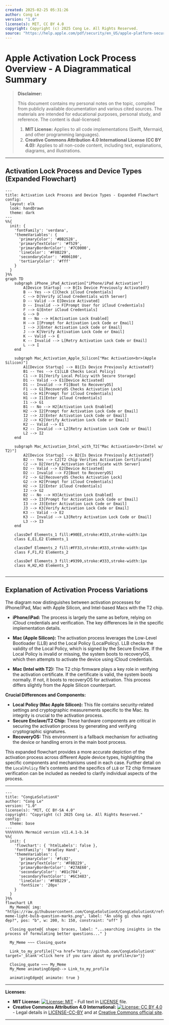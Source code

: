 ```yaml
---
created: 2025-02-25 05:31:26
author: Cong Le
version: "1.0"
license(s): MIT, CC BY 4.0
copyright: Copyright (c) 2025 Cong Le. All Rights Reserved.
source: "https://help.apple.com/pdf/security/en_US/apple-platform-security-guide.pdf"
---
```




# Apple Activation Lock Process Overview - A Diagrammatical Summary
> **Disclaimer:**
>
> This document contains my personal notes on the topic,
> compiled from publicly available documentation and various cited sources.
> The materials are intended for educational purposes, personal study, and reference.
> The content is dual-licensed:
> 1. **MIT License:** Applies to all code implementations (Swift, Mermaid, and other programming languages).
> 2. **Creative Commons Attribution 4.0 International License (CC BY 4.0):** Applies to all non-code content, including text, explanations, diagrams, and illustrations.
---


## Activation Lock Process and Device Types (Expanded Flowchart)

```mermaid
---
title: Activation Lock Process and Device Types - Expanded Flowchart
config:
  layout: elk
  look: handDrawn
  theme: dark
---
%%{
  init: {
    'fontFamily': 'verdana',
    'themeVariables': {
      'primaryColor': '#BB2528',
      'primaryTextColor': '#f529',
      'primaryBorderColor': '#7C0000',
      'lineColor': '#F8B229',
      'secondaryColor': '#006100',
      'tertiaryColor': '#fff'
    }
  }
}%%
graph TD
    subgraph iPhone_iPad_Activation["iPhone/iPad Activation"]
        A[Device Startup] --> B{Is Device Previously Activated?}
        B -- Yes --> C[Check iCloud Credentials]
        C --> D[Verify iCloud Credentials with Server]
        D -- Valid --> E[Device Activated]
        D -- Invalid --> F[Prompt User for iCloud Credentials]
        F --> G[Enter iCloud Credentials]
        G --> D
        B -- No --> H[Activation Lock Enabled]
        H --> I[Prompt for Activation Lock Code or Email]
        I --> J[Enter Activation Lock Code or Email]
        J --> K[Verify Activation Lock Code or Email]
        K -- Valid --> E
        K -- Invalid --> L[Retry Activation Lock Code or Email]
        L --> I
    end

    subgraph Mac_Activation_Apple_Silicon["Mac Activation<br>(Apple Silicon)"]
        A1[Device Startup] --> B1{Is Device Previously Activated?}
        B1 -- Yes --> C1[LLB Checks Local Policy]
        C1 --> D1[Verify Local Policy with Secure Storage]
        D1 -- Valid --> E1[Device Activated]
        D1 -- Invalid --> F1[Boot to RecoveryOS]
        F1 --> G1[RecoveryOS Checks Activation Lock]
        G1 --> H1[Prompt for iCloud Credentials]
        H1 --> I1[Enter iCloud Credentials]
        I1 --> G1
        B1 -- No --> H2[Activation Lock Enabled]
        H2 --> I2[Prompt for Activation Lock Code or Email]
        I2 --> J2[Enter Activation Lock Code or Email]
        J2 --> K2[Verify Activation Lock Code or Email]
        K2 -- Valid --> E1
        K2 -- Invalid --> L2[Retry Activation Lock Code or Email]
        L2 --> I2
    end

    subgraph Mac_Activation_Intel_with_T2["Mac Activation<br>(Intel w/ T2)"]
        A2[Device Startup] --> B2{Is Device Previously Activated?}
        B2 -- Yes --> C2[T2 Chip Verifies Activation Certificate]
        C2 --> D2[Verify Activation Certificate with Server]
        D2 -- Valid --> E2[Device Activated]
        D2 -- Invalid --> F2[Boot to RecoveryOS]
        F2 --> G2[RecoveryOS Checks Activation Lock]
        G2 --> H2[Prompt for iCloud Credentials]
        H2 --> I2[Enter iCloud Credentials]
        I2 --> G2
        B2 -- No --> H3[Activation Lock Enabled]
        H3 --> I3[Prompt for Activation Lock Code or Email]
        I3 --> J3[Enter Activation Lock Code or Email]
        J3 --> K3[Verify Activation Lock Code or Email]
        K3 -- Valid --> E2
        K3 -- Invalid --> L3[Retry Activation Lock Code or Email]
        L3 --> I3
    end
    
    classDef Elements_1 fill:#90EE,stroke:#333,stroke-width:1px
    class E,E1,E2 Elements_1

    classDef Elements_2 fill:#FF33,stroke:#333,stroke-width:1px
    class F,F1,F2 Elements_2

    classDef Elements_3 fill:#9399,stroke:#333,stroke-width:1px
    class H,H2,H3 Elements_3
    
```

----

## Explanation of Activation Process Variations

The diagram now distinguishes between activation processes for iPhone/iPad, Mac with Apple Silicon, and Intel-based Macs with the T2 chip.

* **iPhone/iPad:**  The process is largely the same as before, relying on iCloud credentials and verification.  The key differences lie in the specific implementation details.

* **Mac (Apple Silicon):**  The activation process leverages the Low-Level Bootloader (LLB) and the Local Policy (LocalPolicy).  LLB checks the validity of the Local Policy, which is signed by the Secure Enclave. If the Local Policy is invalid or missing, the system boots to recoveryOS, which then attempts to activate the device using iCloud credentials.

* **Mac (Intel with T2):**  The T2 chip firmware plays a key role in verifying the activation certificate.  If the certificate is valid, the system boots normally. If not, it boots to recoveryOS for activation.  This process differs slightly from the Apple Silicon counterpart.

**Crucial Differences and Components:**

* **Local Policy (Mac Apple Silicon):** This file contains security-related settings and cryptographic measurements specific to the Mac. Its integrity is crucial to the activation process.
* **Secure Enclave/T2 Chip:**  These hardware components are critical in securing the activation process by generating and verifying cryptographic signatures.
* **RecoveryOS:** This environment is a fallback mechanism for activating the device or handling errors in the main boot process.

This expanded flowchart provides a more accurate depiction of the activation process across different Apple device types, highlighting the specific components and mechanisms used in each case.  Further detail on the `LocalPolicy` file's contents and the specifics of `LLB` or T2 chip firmware verification can be included as needed to clarify individual aspects of the process.


---

<!-- 
```mermaid
%% Current Mermaid version
info
```  -->


```mermaid
---
title: "CongLeSolutionX"
author: "Cong Le"
version: "1.0"
license(s): "MIT, CC BY-SA 4.0"
copyright: "Copyright (c) 2025 Cong Le. All Rights Reserved."
config:
  theme: base
---
%%%%%%%% Mermaid version v11.4.1-b.14
%%{
  init: {
    'flowchart': { 'htmlLabels': false },
    'fontFamily': 'Bradley Hand',
    'themeVariables': {
      'primaryColor': '#fc82',
      'primaryTextColor': '#F8B229',
      'primaryBorderColor': '#27AE60',
      'secondaryColor': '#81c784',
      'secondaryTextColor': '#6C3483',
      'lineColor': '#F8B229',
      'fontSize': '20px'
    }
  }
}%%
flowchart LR
  My_Meme@{ img: "https://raw.githubusercontent.com/CongLeSolutionX/CongLeSolutionX/refs/heads/main/assets/images/My-meme-light-bulb-question-marks.png", label: "Ăn uống gì chưa ngừi đẹp?", pos: "b", w: 200, h: 150, constraint: "off" }

  Closing_quote@{ shape: braces, label: "...searching insights in the process of formulating better questions..." }
    
  My_Meme ~~~ Closing_quote
    
  Link_to_my_profile{{"<a href='https://github.com/CongLeSolutionX' target='_blank'>Click here if you care about my profile</a>"}}

  Closing_quote ~~~ My_Meme
  My_Meme animatingEdge@--> Link_to_my_profile
  
  animatingEdge@{ animate: true }

```


---
**Licenses:**

- **MIT License:**  [![License: MIT](https://img.shields.io/badge/License-MIT-yellow.svg)](LICENSE) - Full text in [LICENSE](LICENSE) file.
- **Creative Commons Attribution 4.0 International:** [![License: CC BY 4.0](https://licensebuttons.net/l/by/4.0/88x31.png)](LICENSE-CC-BY) - Legal details in [LICENSE-CC-BY](LICENSE-CC-BY) and at [Creative Commons official site](http://creativecommons.org/licenses/by/4.0/).

---
